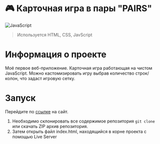 # 🎮 Карточная игра в пары "PAIRS"


![JavaScript](https://img.shields.io/badge/javascript-%23323330.svg?style=for-the-badge&logo=javascript&logoColor=%23F7DF1E)

> Используется HTML, CSS, JavScript
# Информация о проекте
Моё первое веб-приложение. Карточная игра работающая на чистом JavaScript.
Можно кастомизировать игру выбрав количество строк/колон, что задаст игровую сетку.
# Запуск 

Перейдите по  [ссылке](https://epankratoff.github.io/Game_Pairs/) на сайт.

1. Необходимо склонировать все содержимое репозитория `git clone` или скачать ZIP архив репозитория.
2. Затем открыть файл index.html, находящийся в корне проекта с помощью Live Server
